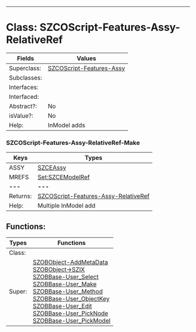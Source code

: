 ---------

# Class:	SZCOScript-Features-Assy-RelativeRef

| Fields | Values |
| --------- | --------- |
| Superclass: | [SZCOScript-Features-Assy](SZCOScript-Features-Assy.html) |
| Subclasses: |  |
| Interfaces: |  |
| Interfaced: |  |
| Abstract?: | No |
| isValue?: | No |
| Help: | InModel adds |

### SZCOScript-Features-Assy-RelativeRef-Make

| Keys | Types |
| --------- | --------- |
| ASSY | [SZCEAssy](SZCEAssy.html) |
| MREFS | [Set:SZCEModelRef](SZCEModelRef.html) |
| **---** | **---** |
| Returns: | [SZCOScript-Features-Assy-RelativeRef](SZCOScript-Features-Assy-RelativeRef.html) |
| Help: | Multiple InModel add |


## Functions:

| Types | Functions |
| --------- | --------- |
| Class: |  |
| Super: | [SZOBObject-AddMetaData](SZOBObject.html) <br> [SZOBObject->SZIX](SZOBObject.html) <br> [SZOBBase-User_Select](SZOBBase.html) <br> [SZOBBase-User_Make](SZOBBase.html) <br> [SZOBBase-User_Method](SZOBBase.html) <br> [SZOBBase-User_ObjectKey](SZOBBase.html) <br> [SZOBBase-User_Edit](SZOBBase.html) <br> [SZOBBase-User_PickNode](SZOBBase.html) <br> [SZOBBase-User_PickModel](SZOBBase.html) |



